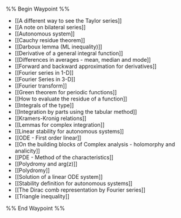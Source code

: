 %% Begin Waypoint %%
- [[A different way to see the Taylor series]]
- [[A note on bilateral series]]
- [[Autonomous system]]
- [[Cauchy residue theorem]]
- [[Darboux lemma (ML inequality)]]
- [[Derivative of a general integral function]]
- [[Differences in averages - mean, median and mode]]
- [[Forward and backward approximation for derivatives]]
- [[Fourier series in 1-D]]
- [[Fourier Series in 3-D]]
- [[Fourier transform]]
- [[Green theorem for periodic functions]]
- [[How to evaluate the residue of a function]]
- [[Integrals of the type]]
- [[Integration by parts using the tabular method]]
- [[Kramers-Kronig relations]]
- [[Lemmas for complex integration]]
- [[Linear stability for autonomous systems]]
- [[ODE - First order linear]]
- [[On the building blocks of Complex analysis - holomorphy and analicity]]
- [[PDE - Method of the characteristics]]
- [[Polydromy and arg(z)]]
- [[Polydromy]]
- [[Solution of a linear ODE system]]
- [[Stability definition for autonomous systems]]
- [[The Dirac comb representation by Fourier series]]
- [[Triangle inequality]]

%% End Waypoint %%



